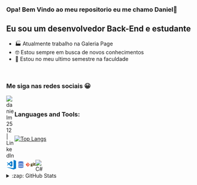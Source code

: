### Opa! Bem Vindo ao meu repositorio eu me chamo Daniel👋


## Eu sou um desenvolvedor Back-End e estudante

- 🏭 Atualmente trabalho na Galeria Page 
- 🤓 Estou sempre em busca de novos conhecimentos
- 🎉 Estou no meu ultimo semestre na faculdade

<br />

### Me siga nas redes sociais 😀

[<img align="left" alt="danielm2512 | LinkedIn" width="22px" src="https://cdn.jsdelivr.net/npm/simple-icons@v3/icons/linkedin.svg" />][linkedin]

<br />

### Languages and Tools:

<br />

[![Top Langs](https://github-readme-stats.vercel.app/api/top-langs/?username=danielm2512&layout=compact)](https://github.com/danielm2512/github-readme-stats)

<br />
<br />



<img align="left" alt="Visual Studio Code" width="26px" src="https://raw.githubusercontent.com/github/explore/80688e429a7d4ef2fca1e82350fe8e3517d3494d/topics/visual-studio-code/visual-studio-code.png" />
<img align="left" alt="SQL" width="26px" src="https://raw.githubusercontent.com/github/explore/80688e429a7d4ef2fca1e82350fe8e3517d3494d/topics/sql/sql.png" />
<img align="left" alt="Git" width="26px" src="https://raw.githubusercontent.com/github/explore/80688e429a7d4ef2fca1e82350fe8e3517d3494d/topics/git/git.png" />
<img align="left" alt="C#" width="26px" src="https://user-images.githubusercontent.com/63135667/129654396-db9d9738-3989-4bbd-9e6a-7e28a14b8415.png" />

<br />
<br />


<details>
  <summary>:zap: GitHub Stats</summary>

  <img align="left" alt="daniel GitHub Stats" src="https://github-readme-stats.vercel.app/api?username=danielm2512&show_icons=true&hide_border=true&hide=stars,prs,issues,contribs&count_private=true" />

</details>


[linkedin]: https://www.linkedin.com/in/devhideki/
